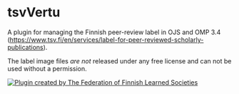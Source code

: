 # tsvVertu

A plugin for managing the Finnish peer-review label in OJS and OMP 3.4 (https://www.tsv.fi/en/services/label-for-peer-reviewed-scholarly-publications).

The label image files *are not* released under any free license and can not be used without a permission.

[![Plugin created by The Federation of Finnish Learned Societies](https://img.shields.io/badge/Plugin%20created%20by-The%20Federation%20of%20Finnish%20Learned%20Societies-5A2A82?style=for-the-badge&labelColor=4B196E&logoColor=white)](https://tsv.fi/en/)




